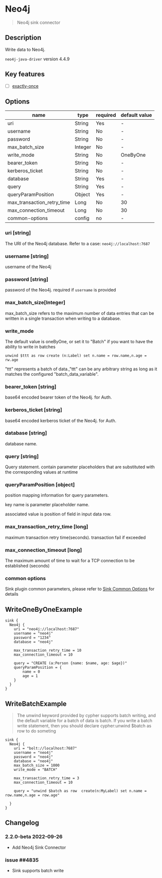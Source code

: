 # Neo4j

> Neo4j sink connector

## Description

Write data to Neo4j.

`neo4j-java-driver` version 4.4.9

## Key features

- [ ] [exactly-once](../../concept/connector-v2-features.md)

## Options

|            name            |  type   | required | default value |
|----------------------------|---------|----------|---------------|
| uri                        | String  | Yes      | -             |
| username                   | String  | No       | -             |
| password                   | String  | No       | -             |
| max_batch_size             | Integer | No       | -             |
| write_mode                 | String  | No       | OneByOne      |
| bearer_token               | String  | No       | -             |
| kerberos_ticket            | String  | No       | -             |
| database                   | String  | Yes      | -             |
| query                      | String  | Yes      | -             |
| queryParamPosition         | Object  | Yes      | -             |
| max_transaction_retry_time | Long    | No       | 30            |
| max_connection_timeout     | Long    | No       | 30            |
| common-options             | config  | no       | -             |

### uri [string]

The URI of the Neo4j database. Refer to a case: `neo4j://localhost:7687`

### username [string]

username of the Neo4j

### password [string]

password of the Neo4j. required if `username` is provided

### max_batch_size[Integer]

max_batch_size refers to the maximum number of data entries that can be written in a single transaction when writing to a database.

### write_mode

The default value is oneByOne, or set it to "Batch" if you want to have the ability to write in batches

```cypher
unwind $ttt as row create (n:Label) set n.name = row.name,n.age = rw.age
```

"ttt" represents a batch of data.,"ttt" can be any arbitrary string as long as it matches the configured "batch_data_variable".

### bearer_token [string]

base64 encoded bearer token of the Neo4j. for Auth.

### kerberos_ticket [string]

base64 encoded kerberos ticket of the Neo4j. for Auth.

### database [string]

database name.

### query [string]

Query statement. contain parameter placeholders that are substituted with the corresponding values at runtime

### queryParamPosition [object]

position mapping information for query parameters.

key name is parameter placeholder name.

associated value is position of field in input data row.

### max_transaction_retry_time [long]

maximum transaction retry time(seconds). transaction fail if exceeded

### max_connection_timeout [long]

The maximum amount of time to wait for a TCP connection to be established (seconds)

### common options

Sink plugin common parameters, please refer to [Sink Common Options](common-options.md) for details

## WriteOneByOneExample

```
sink {
  Neo4j {
    uri = "neo4j://localhost:7687"
    username = "neo4j"
    password = "1234"
    database = "neo4j"

    max_transaction_retry_time = 10
    max_connection_timeout = 10

    query = "CREATE (a:Person {name: $name, age: $age})"
    queryParamPosition = {
        name = 0
        age = 1
    }
  }
}
```

## WriteBatchExample
> The unwind keyword provided by cypher supports batch writing, and the default variable for a batch of data is batch. If you write a batch write statement, then you should declare cypher:unwind $batch as row to do someting
```
sink {
  Neo4j {
    uri = "bolt://localhost:7687"
    username = "neo4j"
    password = "neo4j"
    database = "neo4j"
    max_batch_size = 1000
    write_mode = "BATCH"

    max_transaction_retry_time = 3
    max_connection_timeout = 10

    query = "unwind $batch as row  create(n:MyLabel) set n.name = row.name,n.age = row.age"

  }
}
```

## Changelog

### 2.2.0-beta 2022-09-26

- Add Neo4j Sink Connector

### issue ##4835

- Sink supports batch write


